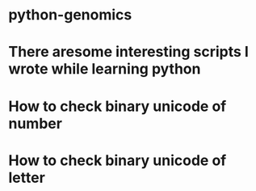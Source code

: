 # python-genomics
# There aresome interesting scripts I wrote while learning python

# How to check binary unicode of number  

# How to check binary unicode of letter
